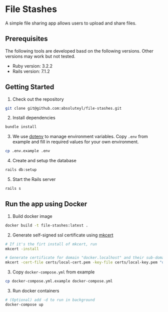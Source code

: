 # File Stashes

A simple file sharing app allows users to upload and share files.

## Prerequisites

The following tools are developed basd on the following versions. Other versions may work but not tested.

* Ruby version: 3.2.2
* Rails version: 7.1.2

## Getting Started

1. Check out the repository

  ```bash
  git clone git@github.com:absoluteyl/file-stashes.git
  ```

2. Install dependencies

  ```bash
  bundle install
  ```

3. We use [dotenv](<https://github.com/motdotla/dotenv>) to manage environment variables. Copy `.env` from example and fill in required values for your own environment.

  ```bash
  cp .env.example .env
  ```

4. Create and setup the database

  ```bash
  rails db:setup
  ```

5. Start the Rails server

  ```bash
  rails s
  ```

## Run the app using Docker

1. Build docker image

  ```bash
  docker build -t file-stashes:latest .
  ```

2. Generate self-signed ssl certificate using [mkcert](https://github.com/FiloSottile/mkcert)

  ```bash
  # If it's the firt install of mkcert, run
  mkcert -install

  # Generate certificate for domain "docker.localhost" and their sub-domains
  mkcert -cert-file certs/local-cert.pem -key-file certs/local-key.pem "docker.localhost" "*.docker.localhost"
  ```

3. Copy `docker-compose.yml` from example

  ```bash
  cp docker-compose.yml.example docker-compose.yml
  ```

3. Run docker containers

  ```bash
  # (Optional) add -d to run in background
  docker-compose up
  ```
